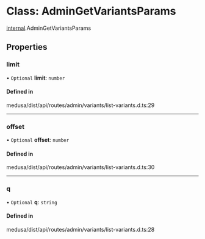 # Class: AdminGetVariantsParams

[internal](../modules/internal-28.md).AdminGetVariantsParams

## Properties

### limit

• `Optional` **limit**: `number`

#### Defined in

medusa/dist/api/routes/admin/variants/list-variants.d.ts:29

___

### offset

• `Optional` **offset**: `number`

#### Defined in

medusa/dist/api/routes/admin/variants/list-variants.d.ts:30

___

### q

• `Optional` **q**: `string`

#### Defined in

medusa/dist/api/routes/admin/variants/list-variants.d.ts:28
